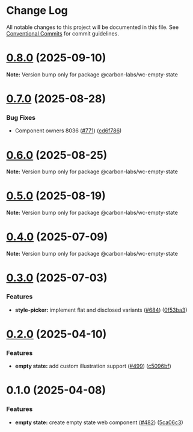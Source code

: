 # Change Log

All notable changes to this project will be documented in this file.
See [Conventional Commits](https://conventionalcommits.org) for commit guidelines.

# [0.8.0](https://github.com/carbon-design-system/carbon-labs/compare/@carbon-labs/wc-empty-state@0.7.0...@carbon-labs/wc-empty-state@0.8.0) (2025-09-10)

**Note:** Version bump only for package @carbon-labs/wc-empty-state





# [0.7.0](https://github.com/carbon-design-system/carbon-labs/compare/@carbon-labs/wc-empty-state@0.6.0...@carbon-labs/wc-empty-state@0.7.0) (2025-08-28)


### Bug Fixes

* Component owners 8036 ([#771](https://github.com/carbon-design-system/carbon-labs/issues/771)) ([cd6f786](https://github.com/carbon-design-system/carbon-labs/commit/cd6f786ee88fbd9e7918aa88b08f8362492e61b3))





# [0.6.0](https://github.com/carbon-design-system/carbon-labs/compare/@carbon-labs/wc-empty-state@0.5.0...@carbon-labs/wc-empty-state@0.6.0) (2025-08-25)

**Note:** Version bump only for package @carbon-labs/wc-empty-state





# [0.5.0](https://github.com/carbon-design-system/carbon-labs/compare/@carbon-labs/wc-empty-state@0.4.0...@carbon-labs/wc-empty-state@0.5.0) (2025-08-19)

**Note:** Version bump only for package @carbon-labs/wc-empty-state





# [0.4.0](https://github.com/carbon-design-system/carbon-labs/compare/@carbon-labs/wc-empty-state@0.3.0...@carbon-labs/wc-empty-state@0.4.0) (2025-07-09)

**Note:** Version bump only for package @carbon-labs/wc-empty-state





# [0.3.0](https://github.com/carbon-design-system/carbon-labs/compare/@carbon-labs/wc-empty-state@0.2.0...@carbon-labs/wc-empty-state@0.3.0) (2025-07-03)


### Features

* **style-picker:** implement flat and disclosed variants ([#684](https://github.com/carbon-design-system/carbon-labs/issues/684)) ([0f53ba3](https://github.com/carbon-design-system/carbon-labs/commit/0f53ba3d3b4d9860a72c2ea09e36580018c50fa9))





# [0.2.0](https://github.com/carbon-design-system/carbon-labs/compare/@carbon-labs/wc-empty-state@0.1.0...@carbon-labs/wc-empty-state@0.2.0) (2025-04-10)


### Features

* **empty state:** add custom illustration support ([#499](https://github.com/carbon-design-system/carbon-labs/issues/499)) ([c5096bf](https://github.com/carbon-design-system/carbon-labs/commit/c5096bff16024e32b496360d519adab1a6183568))





# 0.1.0 (2025-04-08)


### Features

* **empty state:** create empty state web component ([#482](https://github.com/carbon-design-system/carbon-labs/issues/482)) ([5ca06c3](https://github.com/carbon-design-system/carbon-labs/commit/5ca06c355756c5467d2f6724df56e7f50256dcf5))
